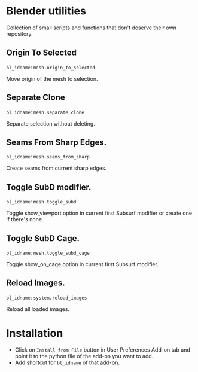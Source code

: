 # Blender utilities
Collection of small scripts and functions that don't deserve their own repository.

## Origin To Selected
`bl_idname`: `mesh.origin_to_selected`

Move origin of the mesh to selection.

## Separate Clone
`bl_idname`: `mesh.separate_clone`

Separate selection without deleting.

## Seams From Sharp Edges.
`bl_idname`: `mesh.seams_from_sharp`

Create seams from current sharp edges.

## Toggle SubD modifier.
`bl_idname`: `mesh.toggle_subd`

Toggle show_viewport option in current first Subsurf modifier or create one if there's none.

## Toggle SubD Cage.
`bl_idname`: `mesh.toggle_subd_cage`

Toggle show_on_cage option in current first Subsurf modifier.

## Reload Images.
`bl_idname`: `system.reload_images`

Reload all loaded images.

# Installation
* Click on `Install from File` button in User Preferences Add-on tab and point it to the python file of the add-on you want to add.
* Add shortcut for `bl_idname` of that add-on.
